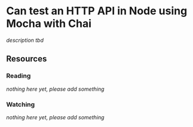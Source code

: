 # Can test an HTTP API in Node using Mocha with Chai

_description tbd_

## Resources

### Reading

_nothing here yet, please add something_

### Watching

_nothing here yet, please add something_
